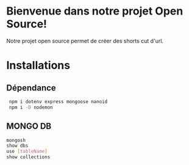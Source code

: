 # Bienvenue dans notre projet Open Source!
Notre projet open source permet de créer des shorts cut d'url.
# Installations
## Dépendance
```Bash
 npm i dotenv express mongoose nanoid
 npm i -D nodemon
```
    
## MONGO DB

```Bash
mongosh
show dbs
use [tableName]
show collections
```